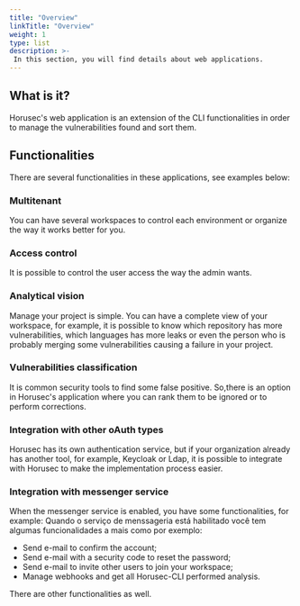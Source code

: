 ```yaml
---
title: "Overview"
linkTitle: "Overview"
weight: 1
type: list
description: >-
 In this section, you will find details about web applications.
---
```


## **What is it?**
Horusec's web application is an extension of the CLI functionalities in order to manage the vulnerabilities found and sort them. 

## **Functionalities**

There are several functionalities in these applications, see examples below: 

### **Multitenant**

You can have several workspaces to control each environment or organize the way it works better for you. 

### **Access control**

It is possible to control the user access the way the admin wants.

### **Analytical vision**

Manage your project is simple.  You can have a complete view of your workspace, for example, it is possible to know which repository has more vulnerabilities, which languages has more leaks or even the person who is probably merging some vulnerabilities causing a failure in your project.

### **Vulnerabilities classification**

It is common security tools to find some false positive. So,there is an option in Horusec's application where you can rank them to be ignored or to perform corrections. 


### **Integration with other oAuth types**

Horusec has its own authentication service, but if your organization already has another tool, for example, Keycloak or Ldap, it is possible to integrate with Horusec to make the implementation process easier.

### **Integration with messenger service**

When the messenger service is enabled, you have some functionalities, for example: 
Quando o serviço de menssageria está habilitado você tem algumas funcionalidades a mais como por exemplo:

- Send e-mail to confirm the account; 
- Send e-mail with a security code to reset the password; 
- Send e-mail to invite other users to join your workspace;
- Manage webhooks and get all Horusec-CLI performed analysis. 

There are other functionalities as well. 